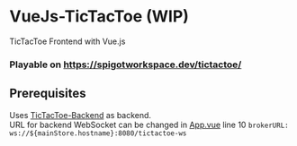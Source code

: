 # VueJs-TicTacToe (WIP)
TicTacToe Frontend with Vue.js
<br>

### Playable on https://spigotworkspace.dev/tictactoe/

## Prerequisites
Uses [TicTacToe-Backend](https://github.com/SpigotWorkspace/TicTacToe-Backend) as backend.
<br>
URL for backend WebSocket can be changed in [App.vue](src/App.vue) line 10 `brokerURL: ws://${mainStore.hostname}:8080/tictactoe-ws`
